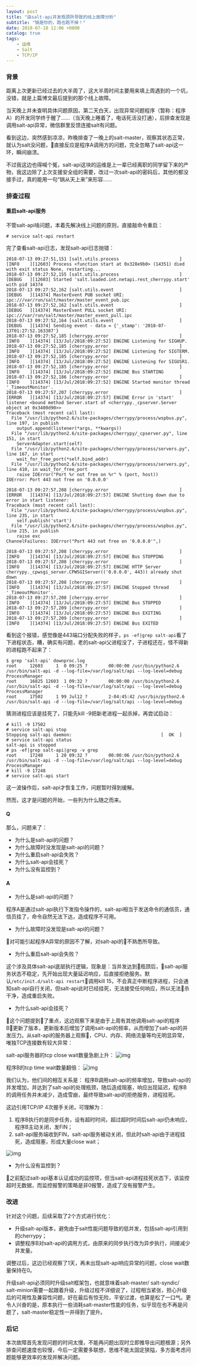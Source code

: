 ```yaml
---
layout: post
title: "由salt-api并发瓶颈所导致的线上故障分析"
subtitle: "锅是你的，跑也跑不掉！"
date: 2018-07-18 12:06 +0800
catalog: true
tags:
    - 运维
    - Salt
    - TCP/IP
---
```

### 背景
距离上次更新已经过去的大半周了，这大半周时间主要用来填上周遇到的一个坑，没错，就是上篇博文最后提到的那个线上故障。

当天晚上并未查明具体问题原因，第二天白天，出现异常问题程序（暂称：程序A）的开发同学终于醒了……（当天晚上睡着了，电话死活没打通），后排查发现是调用salt-api异常，微信群里反馈连接salt有问题。

看到这边，突然感到凉凉，昨晚排查了一晚上的salt-master，观察其状态正常，就认为salt没问题，直接反应是程序A调用方的问题，完全忽略了salt-api这一环，瞬间崩溃。

不过我这边也得喊个冤，salt-api这块的运维是上一辈已经离职的同学留下来的产物，我这边除了上次支援安全组的需要，改过一次salt-api的密码后，其他的都没接手过，真的能用一句“锅从天上来”来形容……

### 排查过程

#### 重启salt-api服务
不管salt-api啥问题，本着先解决线上问题的原则，直接敲命令重启：
```
# service salt-api restart
```

完了查看salt-api日志，发现salt-api日志抛错：
```
2018-07-13 09:27:51,151 [salt.utils.process                       ][INFO    ][12603] Process <function start at 0x328e9b0> (14351) died with exit status None, restarting...
2018-07-13 09:27:52,155 [salt.utils.process                       ][DEBUG   ][12603] Started 'salt.loaded.int.netapi.rest_cherrypy.start' with pid 14374
2018-07-13 09:27:52,162 [salt.utils.event                         ][DEBUG   ][14374] MasterEvent PUB socket URI: ipc:///var/run/salt/master/master_event_pub.ipc
2018-07-13 09:27:52,162 [salt.utils.event                         ][DEBUG   ][14374] MasterEvent PULL socket URI: ipc:///var/run/salt/master/master_event_pull.ipc
2018-07-13 09:27:52,164 [salt.utils.event                         ][DEBUG   ][14374] Sending event - data = {'_stamp': '2018-07-13T01:27:52.163387'}
2018-07-13 09:27:52,185 [cherrypy.error                           ][INFO    ][14374] [13/Jul/2018:09:27:52] ENGINE Listening for SIGHUP.
2018-07-13 09:27:52,185 [cherrypy.error                           ][INFO    ][14374] [13/Jul/2018:09:27:52] ENGINE Listening for SIGTERM.
2018-07-13 09:27:52,185 [cherrypy.error                           ][INFO    ][14374] [13/Jul/2018:09:27:52] ENGINE Listening for SIGUSR1.
2018-07-13 09:27:52,185 [cherrypy.error                           ][INFO    ][14374] [13/Jul/2018:09:27:52] ENGINE Bus STARTING
2018-07-13 09:27:52,186 [cherrypy.error                           ][INFO    ][14374] [13/Jul/2018:09:27:52] ENGINE Started monitor thread '_TimeoutMonitor'.
2018-07-13 09:27:57,207 [cherrypy.error                           ][ERROR   ][14374] [13/Jul/2018:09:27:57] ENGINE Error in 'start' listener <bound method Server.start of <cherrypy._cpserver.Server object at 0x3400d90>>
Traceback (most recent call last):
  File "/usr/lib/python2.6/site-packages/cherrypy/process/wspbus.py", line 197, in publish
    output.append(listener(*args, **kwargs))
  File "/usr/lib/python2.6/site-packages/cherrypy/_cpserver.py", line 151, in start
    ServerAdapter.start(self)
  File "/usr/lib/python2.6/site-packages/cherrypy/process/servers.py", line 167, in start
    wait_for_free_port(*self.bind_addr)
  File "/usr/lib/python2.6/site-packages/cherrypy/process/servers.py", line 410, in wait_for_free_port
    raise IOError("Port %r not free on %r" % (port, host))
IOError: Port 443 not free on '0.0.0.0'

2018-07-13 09:27:57,208 [cherrypy.error                           ][ERROR   ][14374] [13/Jul/2018:09:27:57] ENGINE Shutting down due to error in start listener:
Traceback (most recent call last):
  File "/usr/lib/python2.6/site-packages/cherrypy/process/wspbus.py", line 235, in start
    self.publish('start')
  File "/usr/lib/python2.6/site-packages/cherrypy/process/wspbus.py", line 215, in publish
    raise exc
ChannelFailures: IOError("Port 443 not free on '0.0.0.0'",)

2018-07-13 09:27:57,208 [cherrypy.error                           ][INFO    ][14374] [13/Jul/2018:09:27:57] ENGINE Bus STOPPING
2018-07-13 09:27:57,208 [cherrypy.error                           ][INFO    ][14374] [13/Jul/2018:09:27:57] ENGINE HTTP Server cherrypy._cpwsgi_server.CPWSGIServer(('0.0.0.0', 443)) already shut down
2018-07-13 09:27:57,208 [cherrypy.error                           ][INFO    ][14374] [13/Jul/2018:09:27:57] ENGINE Stopped thread '_TimeoutMonitor'.
2018-07-13 09:27:57,208 [cherrypy.error                           ][INFO    ][14374] [13/Jul/2018:09:27:57] ENGINE Bus STOPPED
2018-07-13 09:27:57,209 [cherrypy.error                           ][INFO    ][14374] [13/Jul/2018:09:27:57] ENGINE Bus EXITING
2018-07-13 09:27:57,209 [cherrypy.error                           ][INFO    ][14374] [13/Jul/2018:09:27:57] ENGINE Bus EXITED
```

看到这个报错，感觉像是443端口分配失败的样子，`ps -ef|grep salt-api`看了下进程状态，糟，确实有问题，老的salt-api父进程没了，子进程还在，怪不得新的进程跑不起来了：
```
$ grep 'salt-api' downproc.log 
root     12603     1  0 09:25 ?        00:00:00 /usr/bin/python2.6 /usr/bin/salt-api -d --log-file=/var/log/salt/api --log-level=debug ProcessManager
root     16825 12603  1 09:32 ?        00:00:00 /usr/bin/python2.6 /usr/bin/salt-api -d --log-file=/var/log/salt/api --log-level=debug ProcessManager
root     17502     1 99 Jul12 ?        2-04:45:42 /usr/bin/python2.6 /usr/bin/salt-api -d --log-file=/var/log/salt/api --log-level=debug
```

猜测进程应该是挂死了，只能先kill -9把新老进程一起杀掉，再尝试启动：
```
# kill -9 17502
# service salt-api stop
Stopping salt-api daemon:                                  [  OK  ]
# service salt-api status
salt-api is stopped
# ps -ef|grep salt-api|grep -v grep
root     17248     1 20 09:32 ?        00:00:06 /usr/bin/python2.6 /usr/bin/salt-api -d --log-file=/var/log/salt/api --log-level=debug ProcessManager
# kill -9 17248
# service salt-api start
```

这一波操作后，salt-api才恢复工作，问题暂时得到缓解。

然而，这才是问题的开始，一些列为什么随之而来。

#### Q

那么，问题来了：
- 为什么是salt-api的问题？
- 为什么故障时没发现是salt-api的问题？
- 为什么重启salt-api会失败？
- 为什么salt-api会挂死？
- 为什么没有监控到？

#### A

- 为什么是salt-api的问题？

程序A是通过salt-api执行下发指令操作的，salt-api相当于发送命令的通信员，通信员挂了，命令自然无法下达，造成程序不可用。

- 为什么故障时没发现是salt-api的问题？

对可能引起程序A异常的原因不了解，对salt-api的不熟悉所导致。

- 为什么重启salt-api会失败？

这个涉及具体salt-api底层执行逻辑，现象是：当并发达到瓶颈后，salt-api服务状态不稳定，先开始出现大量延迟响应，后直接拒绝服务。默认`/etc/init.d/salt-api restart`调用kill 15，不会真正中断程序进程，只会通知salt-api自行关闭，但salt-api此时已经挂死，无法接受任何响应，所以无法杀干净，造成重启失败。

- 为什么salt-api会挂死？

这个问题提到了重点，这边观察下来是由于上周有其他调用salt-api的程序B更新了版本，更新版本后增加了调用salt-api的频率，从而增加了salt-api的并发压力。从salt-api的服务器上观察，CPU、内存、网络流量等均无明显异常，唯独TCP连接数有较大异常：

salt-api服务器的tcp close wait数量急剧上升：
![img](/img/in-post/post-salt-api-down/salt-api-tcp-close-wait-high.jpeg)

程序B的tcp time wait数量翻倍：
![img](/img/in-post/post-salt-api-down/cmdb-tcp-time-wait-high.jpeg)

我们认为，他们间的相互关系是：
程序B调用salt-api的频率增加，导致salt-api的并发增加，并达到了salt-api的处理瓶颈，随后造成阻塞，响应出现延迟，程序B的调用任务并未减少，造成雪崩，最终导致salt-api的拒绝服务，进程挂死。

这边引用TCP/IP 4次握手关闭，可理解为：
1. 程序B执行的是同步任务，设有超时时间，超过超时时间后salt-api仍未响应，程序B主动关闭，发FIN；
2. salt-api服务端收到FIN，salt-api服务被动关闭，但此时salt-api由于进程挂死，造成阻塞，形成大量close wait；

![img](/img/in-post/post-salt-api-down/tcpclose_thumb.png)

- 为什么没有监控到？

之前配过salt-api基本认证成功的监控项，但当salt-api进程挂死状态下，该监控超时无数据，而监控报警的策略是非0报警，造成了没有报警产生。

### 改进
针对这个问题，后续采取了2个方式进行优化：
- 升级salt-api版本，避免由于salt性能问题导致的低并发，包括salt-api引用到的cherrypy；
- 调整程序B对salt-api的调用方式，由原来的同步执行改为异步执行，间接减少并发量。

调整过后，这边已经观察了1天，再未出现salt-api响应异常的问题，close wait数量保持在0。

升级salt-api必须同时升级salt框架包，也就意味着salt-master/ salt-syndic/ salt-minion需要一起跟着升级，升级过程不详细说了，过程相当紧张，担心升级后的可用性及兼容性问题，好在最后有惊无险，平安过渡，也算是松了一口气。更令人兴奋的是，原本执行一些消耗salt-master性能的任务，似乎现在也不再是问题了，salt-master稳定性一并得到了提升。

### 后记
本次故障首先发现问题的时间太慢，不能再问题出现时立即推导出问题根源；另外排查问题速度也较慢，今后一定需要多联想，思维不能太固定狭隘，多方面考虑问题能够更效率的发现并解决问题。